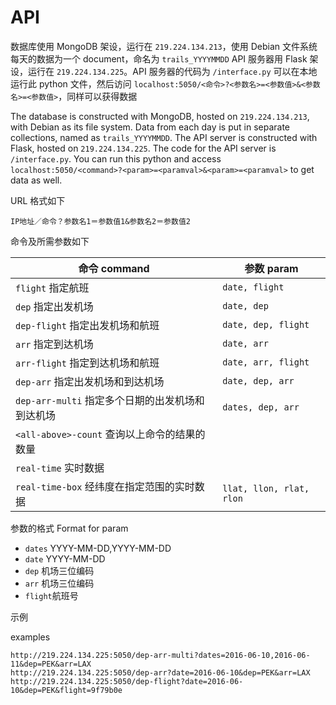 # API

数据库使用 MongoDB 架设，运行在 `219.224.134.213`，使用 Debian 文件系统
每天的数据为一个 document，命名为 `trails_YYYYMMDD`
API 服务器用 Flask 架设，运行在 `219.224.134.225`。API 服务器的代码为 `/interface.py`
可以在本地运行此 python 文件，然后访问 `localhost:5050/<命令>?<参数名>=<参数值>&<参数名>=<参数值>`，同样可以获得数据

The database is constructed with MongoDB, hosted on `219.224.134.213`, with Debian as its file system.
Data from each day is put in separate collections, named as `trails_YYYYMMDD`.
The API server is constructed with Flask, hosted on `219.224.134.225`.
The code for the API server is `/interface.py`.
You can run this python and access `localhost:5050/<command>?<param>=<paramval>&<param>=<paramval>` to get data as well.



URL 格式如下

`IP地址／命令？参数名1＝参数值1&参数名2＝参数值2`



命令及所需参数如下 

| 命令 command                       | 参数 param                 |
| -------------------------------- | ------------------------ |
| `flight` 指定航班                    | `date, flight`           |
| `dep` 指定出发机场                     | `date, dep`              |
| `dep-flight` 指定出发机场和航班           | `date, dep, flight`      |
| `arr` 指定到达机场                     | `date, arr`              |
| `arr-flight` 指定到达机场和航班           | `date, arr, flight`      |
| `dep-arr` 指定出发机场和到达机场            | `date, dep, arr`         |
| `dep-arr-multi` 指定多个日期的出发机场和到达机场 | `dates, dep, arr`        |
| `<all-above>-count` 查询以上命令的结果的数量 |                          |
| `real-time` 实时数据                 |                          |
| `real-time-box` 经纬度在指定范围的实时数据    | `llat, llon, rlat, rlon` |



参数的格式 Format for param

- `dates`  YYYY-MM-DD,YYYY-MM-DD
- `date`  YYYY-MM-DD
- `dep` 机场三位编码
- `arr` 机场三位编码
- `flight`航班号




示例

examples

```
http://219.224.134.225:5050/dep-arr-multi?dates=2016-06-10,2016-06-11&dep=PEK&arr=LAX
http://219.224.134.225:5050/dep-arr?date=2016-06-10&dep=PEK&arr=LAX
http://219.224.134.225:5050/dep-flight?date=2016-06-10&dep=PEK&flight=9f79b0e
```
